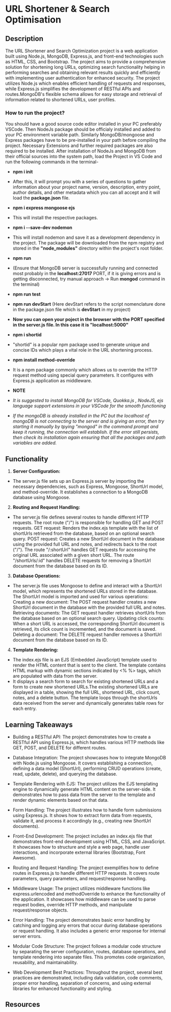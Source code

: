 
# URL Shortener & Search Optimisation

## Description
The URL Shortener and Search Optimization project is a web application built using Node.js, MongoDB, Express.js, and front-end technologies such as HTML, CSS, and Bootstrap. The project aims to provide a comprehensive solution for shortening long URLs, optimizing search functionality helping in performing searches and obtaining relevant results quickly and efficiently with implementing user authentication for enhanced security. 
The project utilizes Node.js which enables efficient handling of requests and responses, while Express.js simplifies the development of RESTful APIs and routes.MongoDB's flexible schema allows for easy storage and retrieval of information related to shortened URLs, user profiles.

### How to run the project?

You should have a good source code editor installed in your PC preferably VSCode. Then NodeJs package should be officialy installed and added to your PC environment variable path.
Similarly MongoDB/mongoose and Express packages have to be pre-installed in your path before compiling the project. 
Necessary Extensions and further required packages are also required to be installed. After installation of NodeJs and MongoDB from their official sources into the system path, load the Project in VS Code and run the following commands in the terminal-

- **npm i init**
-  After this, it will prompt you with a series of questions to gather information about your project name, version, description, entry point, author details, and other metadata which you can all accept and it will load the **package.json** file.

- **npm i express mongoose ejs**
- This will install the respective packages.

- **npm i --save-dev nodemon**
- This will install nodemon and save it as a development dependency in the project. The package will be downloaded from the npm registry and stored in the **"node_modules"** directory within the project's root folder.

- **npm run**
- (Ensure that MongoDB server is successfully running and connected most probably in the **localhost:27017** PORT, if it is giving errors and is getting disconnected, try manual approach -> Run **mongod** command in the terminal)
- **npm run test**
- **npm run devStart**
(Here devStart refers to the script nomenclature done in the package.json file which is **devStart** in my project)

- **Now you can open your poject in the browser with the PORT specified in the server.js file. In this case it is "localhost:5000"**

- **npm i shortid**
- "shortid" is a popular npm package used to generate unique and concise IDs which plays a vital role in the URL shortening process.

- **npm install method-override**
- It is a npm package commonly which allows us to override the HTTP request method using special query parameters. It configures with Express.js application as middleware.

- **NOTE**
 - *It is suggested to install MongoDB for VSCode, Quokka.js , NodeJS, ejs language support extensions in your VSCode for the smooth functioning*
- *If the mongoDB is already installed in the PC but the localhost of mongoDB is not connecting to the server and is giving an error, then try starting it manually by tpying "mongod" in the command prompt and keep it running, the connection will establish. If the error still persists, then check its installation again ensuring that all the packages and path variables are added.*

## Functionality

1. **Server Configuration:**

- The server.js file sets up an Express.js server by importing the necessary dependencies, such as Express, Mongoose, ShortUrl model, and method-override. It establishes a connection to a MongoDB database using Mongoose.

2. **Routing and Request Handling:**
- The server.js file defines several routes to handle different HTTP requests.
The root route ("/") is responsible for handling GET and POST requests.
GET request: Renders the index.ejs template with the list of shortUrls retrieved from the database, based on an optional search query.
POST request: Creates a new ShortUrl document in the database using the provided full URL and notes, and redirects back to the root ("/").
The route "/:shortUrl" handles GET requests for accessing the original URL associated with a given short URL.
The route "/shortUrls/:id" handles DELETE requests for removing a ShortUrl document from the database based on its ID.

3. **Database Operations:**
- The server.js file uses Mongoose to define and interact with a ShortUrl model, which represents the shortened URLs stored in the database.
The ShortUrl model is imported and used for various operations:
Creating a new document: The POST request handler creates a new ShortUrl document in the database with the provided full URL and notes.
Retrieving documents: The GET request handler retrieves shortUrls from the database based on an optional search query.
Updating click counts: When a short URL is accessed, the corresponding ShortUrl document is retrieved, its click count is incremented, and the document is saved.
Deleting a document: The DELETE request handler removes a ShortUrl document from the database based on its ID.

4. **Template Rendering:**
- The index.ejs file is an EJS (Embedded JavaScript) template used to render the HTML content that is sent to the client. The template contains HTML markup with dynamic sections indicated by <% %> tags, which are populated with data from the server.
- It displays a search form to search for existing shortened URLs and a form to create new shortened URLs.The existing shortened URLs are displayed in a table, showing the full URL, shortened URL, click count, notes, and a delete button. The template loops through the shortUrls data received from the server and dynamically generates table rows for each entry.

## Learning Takeaways

- Building a RESTful API: The project demonstrates how to create a RESTful API using Express.js, which handles various HTTP methods like GET, POST, and DELETE for different routes.

- Database Integration: The project showcases how to integrate MongoDB with Node.js using Mongoose. It covers establishing a connection, defining a data model (ShortUrl), performing CRUD operations (create, read, update, delete), and querying the database.

- Template Rendering with EJS: The project utilizes the EJS templating engine to dynamically generate HTML content on the server-side. It demonstrates how to pass data from the server to the template and render dynamic elements based on that data.

- Form Handling: The project illustrates how to handle form submissions using Express.js. It shows how to extract form data from requests, validate it, and process it accordingly (e.g., creating new ShortUrl documents).

- Front-End Development: The project includes an index.ejs file that demonstrates front-end development using HTML, CSS, and JavaScript. It showcases how to structure and style a web page, handle user interactions, and incorporate external libraries (Bootstrap, Font Awesome).

- Routing and Request Handling: The project exemplifies how to define routes in Express.js to handle different HTTP requests. It covers route parameters, query parameters, and request/response handling.

- Middleware Usage: The project utilizes middleware functions like express.urlencoded and methodOverride to enhance the functionality of the application. It showcases how middleware can be used to parse request bodies, override HTTP methods, and manipulate request/response objects.

- Error Handling: The project demonstrates basic error handling by catching and logging any errors that occur during database operations or request handling. It also includes a generic error response for internal server errors.

- Modular Code Structure: The project follows a modular code structure by separating the server configuration, routes, database operations, and template rendering into separate files. This promotes code organization, reusability, and maintainability.

- Web Development Best Practices: Throughout the project, several best practices are demonstrated, including data validation, code comments, proper error handling, separation of concerns, and using external libraries for enhanced functionality and styling.

## Resources


